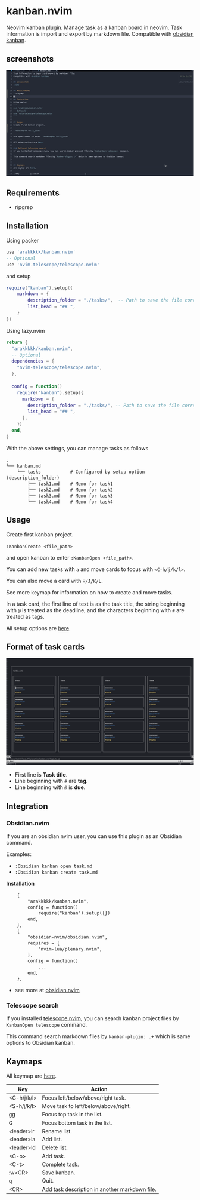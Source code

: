 # kanban.nvim
Neovim kanban plugin.
Manage task as a kanban board in neovim.
Task information is import and export by markdown file.
Compatible with [obsidian kanban](https://github.com/mgmeyers/obsidian-kanban).

## screenshots
![demo](./doc/demo2.gif)

## Requirements
- ripgrep

## Installation
Using packer
```lua
use 'arakkkkk/kanban.nvim'
-- Optional
use 'nvim-telescope/telescope.nvim'
```
and setup
```lua
require("kanban").setup({
	markdown = {
		description_folder = "./tasks/",  -- Path to save the file corresponding to the task.
		list_head = "## ",
	}
})
```
Using lazy.nvim
```lua
return {
  "arakkkkk/kanban.nvim",
  -- Optional
  dependencies = {
    "nvim-telescope/telescope.nvim",
  },

  config = function()
    require("kanban").setup({
      markdown = {
        description_folder = "./tasks/", -- Path to save the file corresponding to the task.
        list_head = "## ",
      },
    })
  end,
}
```

With the above settings, you can manage tasks as follows

```
.
└── kanban.md
    └── tasks           # Configured by setup option (description_folder)
        ├── task1.md    # Memo for task1
        ├── task2.md    # Memo for task2
        ├── task3.md    # Memo for task3
        └── task4.md    # Memo for task4
```

## Usage
Create first kanban project.

`:KanbanCreate <file_path>`

and open kanban to enter `:KanbanOpen <file_path>`.

You can add new tasks with `a` and move cards to focus with `<C-h/j/k/l>`.

You can also move a card with `H/J/K/L`.

See more keymap for information on how to create and move tasks.

In a task card, the first line of text is as the task title, the string beginning with `@` is treated as the deadline, and the characters beginning with `#` are treated as tags.

All setup options are [here](./lua/kanban/ops.lua).

## Format of task cards
![img](./doc/img_kanban2.png)
- First line is **Task title**.
- Line beginning with `#` are **tag**.
- Line beginning with `@` is **due**.

## Integration
### Obsidian.nvim

If you are an obsidian.nvim user, you can use this plugin as an Obsidian command.

Examples:
* `:Obsidian kanban open task.md`
* `:Obsidian kanban create task.md`

**Installation**
```
	{
		"arakkkkk/kanban.nvim",
		config = function()
			require("kanban").setup({})
		end,
	},
	{
		"obsidian-nvim/obsidian.nvim",
		requires = {
			"nvim-lua/plenary.nvim",
		},
		config = function()
			...
		end,
	},
```
* see more at [obsidian.nvim](https://github.com/obsidian-nvim/obsidian.nvim)


### Telescope search
If you installed [telescope.nvim](https://github.com/nvim-telescope/telescope.nvim), you can search kanban project files by `KanbanOpen telescope` command.

This command search markdown files by `kanban-plugin: .+` which is same options to Obsidian kanban.

## Kaymaps
All keymap are [here](./lua/kanban/keymap.lua).

| Key          | Action                                         |
|--------------|------------------------------------------------|
| <C-h/j/k/l>  | Focus left/below/above/right task.             |
| <S-h/j/k/l>  | Move task to left/below/above/right.           |
| gg           | Focus top task in the list.                    |
| G            | Focus bottom task in the list.                 |
| \<leader\>lr | Rename list.                                   |
| \<leader\>la | Add list.                                      |
| \<leader\>ld | Delete list.                                   |
| \<C-o\>      | Add task.                                      |
| \<C-t\>      | Complete task.                                 |
| :w\<CR\>     | Save kanban.                                   |
| q            | Quit.                                          |
| \<CR\>       | Add task description in another markdown file. |



<!-- ## Functions -->
<!-- ### Tag complemention -->
<!-- - Tag is complement by exsisting tag -->
<!-- ### Due complemention -->
<!-- If it is `2022/11/01` -->
<!-- - date calculation -->
<!--   - `@today` -> `@2022/11/01` -->
<!--   - `@2d` -> `@2022/11/03` -->
<!--   - `@2w` -> `@2022/11/15` -->
<!--   - `@2m` -> `@2022/12/01` -->
<!-- - year/month omitation -->
<!--   - `@/12/03` -> `@2022/12/03` -->
<!--   - `@//03` -> `@2022/11/03` -->
<!-- - set by week -->
<!--   - `@su` -> this Sunday -->
<!--   - `@nmo` -> next Monday -->
<!--   - `@nntu` -> next after next Tuesday -->
<!--   - `@nnnwe` -> next after next after next Wednesday -->
<!--   - `@nnnn...Th` -> ... Thursday -->
<!---->
<!-- # Release notes -->
<!-- - v1.0  -->
<!-- - v1.1(2023/01/20) -->
<!-- 	- Support telescope.nvim -->
<!-- 	- Command completion by find kanban files -->
<!-- 	- :KanbanCreate command to new kanban project -->
<!-- - v1.2(yet) -->
<!-- 	- Support completed cards -->
<!-- 	- Support Archived list -->
<!---->
